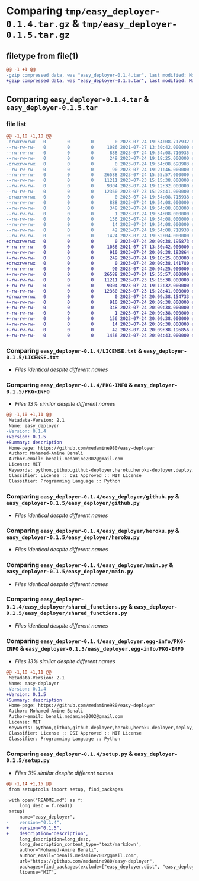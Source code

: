 # Comparing `tmp/easy_deployer-0.1.4.tar.gz` & `tmp/easy_deployer-0.1.5.tar.gz`

## filetype from file(1)

```diff
@@ -1 +1 @@
-gzip compressed data, was "easy_deployer-0.1.4.tar", last modified: Mon Jul 24 19:54:09 2023, max compression
+gzip compressed data, was "easy_deployer-0.1.5.tar", last modified: Mon Jul 24 20:09:38 2023, max compression
```

## Comparing `easy_deployer-0.1.4.tar` & `easy_deployer-0.1.5.tar`

### file list

```diff
@@ -1,18 +1,18 @@
-drwxrwxrwx   0        0        0        0 2023-07-24 19:54:08.717932 easy_deployer-0.1.4/
--rw-rw-rw-   0        0        0     1086 2021-07-27 13:30:42.000000 easy_deployer-0.1.4/LICENSE.txt
--rw-rw-rw-   0        0        0      888 2023-07-24 19:54:08.716935 easy_deployer-0.1.4/PKG-INFO
--rw-rw-rw-   0        0        0      249 2023-07-24 19:18:25.000000 easy_deployer-0.1.4/README.md
-drwxrwxrwx   0        0        0        0 2023-07-24 19:54:08.698983 easy_deployer-0.1.4/easy_deployer/
--rw-rw-rw-   0        0        0       90 2023-07-24 19:21:46.000000 easy_deployer-0.1.4/easy_deployer/__init__.py
--rw-rw-rw-   0        0        0    26588 2023-07-24 15:55:57.000000 easy_deployer-0.1.4/easy_deployer/github.py
--rw-rw-rw-   0        0        0    11211 2023-07-23 15:15:38.000000 easy_deployer-0.1.4/easy_deployer/heroku.py
--rw-rw-rw-   0        0        0     9304 2023-07-24 19:12:32.000000 easy_deployer-0.1.4/easy_deployer/main.py
--rw-rw-rw-   0        0        0    12360 2023-07-23 15:28:41.000000 easy_deployer-0.1.4/easy_deployer/shared_functions.py
-drwxrwxrwx   0        0        0        0 2023-07-24 19:54:08.715938 easy_deployer-0.1.4/easy_deployer.egg-info/
--rw-rw-rw-   0        0        0      888 2023-07-24 19:54:08.000000 easy_deployer-0.1.4/easy_deployer.egg-info/PKG-INFO
--rw-rw-rw-   0        0        0      348 2023-07-24 19:54:08.000000 easy_deployer-0.1.4/easy_deployer.egg-info/SOURCES.txt
--rw-rw-rw-   0        0        0        1 2023-07-24 19:54:08.000000 easy_deployer-0.1.4/easy_deployer.egg-info/dependency_links.txt
--rw-rw-rw-   0        0        0      156 2023-07-24 19:54:08.000000 easy_deployer-0.1.4/easy_deployer.egg-info/entry_points.txt
--rw-rw-rw-   0        0        0       14 2023-07-24 19:54:08.000000 easy_deployer-0.1.4/easy_deployer.egg-info/top_level.txt
--rw-rw-rw-   0        0        0       42 2023-07-24 19:54:08.718930 easy_deployer-0.1.4/setup.cfg
--rw-rw-rw-   0        0        0     1424 2023-07-24 19:52:04.000000 easy_deployer-0.1.4/setup.py
+drwxrwxrwx   0        0        0        0 2023-07-24 20:09:38.195873 easy_deployer-0.1.5/
+-rw-rw-rw-   0        0        0     1086 2021-07-27 13:30:42.000000 easy_deployer-0.1.5/LICENSE.txt
+-rw-rw-rw-   0        0        0      910 2023-07-24 20:09:38.193864 easy_deployer-0.1.5/PKG-INFO
+-rw-rw-rw-   0        0        0      249 2023-07-24 19:18:25.000000 easy_deployer-0.1.5/README.md
+drwxrwxrwx   0        0        0        0 2023-07-24 20:09:38.141780 easy_deployer-0.1.5/easy_deployer/
+-rw-rw-rw-   0        0        0       90 2023-07-24 20:04:25.000000 easy_deployer-0.1.5/easy_deployer/__init__.py
+-rw-rw-rw-   0        0        0    26588 2023-07-24 15:55:57.000000 easy_deployer-0.1.5/easy_deployer/github.py
+-rw-rw-rw-   0        0        0    11211 2023-07-23 15:15:38.000000 easy_deployer-0.1.5/easy_deployer/heroku.py
+-rw-rw-rw-   0        0        0     9304 2023-07-24 19:12:32.000000 easy_deployer-0.1.5/easy_deployer/main.py
+-rw-rw-rw-   0        0        0    12360 2023-07-23 15:28:41.000000 easy_deployer-0.1.5/easy_deployer/shared_functions.py
+drwxrwxrwx   0        0        0        0 2023-07-24 20:09:38.154733 easy_deployer-0.1.5/easy_deployer.egg-info/
+-rw-rw-rw-   0        0        0      910 2023-07-24 20:09:38.000000 easy_deployer-0.1.5/easy_deployer.egg-info/PKG-INFO
+-rw-rw-rw-   0        0        0      348 2023-07-24 20:09:38.000000 easy_deployer-0.1.5/easy_deployer.egg-info/SOURCES.txt
+-rw-rw-rw-   0        0        0        1 2023-07-24 20:09:38.000000 easy_deployer-0.1.5/easy_deployer.egg-info/dependency_links.txt
+-rw-rw-rw-   0        0        0      156 2023-07-24 20:09:38.000000 easy_deployer-0.1.5/easy_deployer.egg-info/entry_points.txt
+-rw-rw-rw-   0        0        0       14 2023-07-24 20:09:38.000000 easy_deployer-0.1.5/easy_deployer.egg-info/top_level.txt
+-rw-rw-rw-   0        0        0       42 2023-07-24 20:09:38.196856 easy_deployer-0.1.5/setup.cfg
+-rw-rw-rw-   0        0        0     1456 2023-07-24 20:04:43.000000 easy_deployer-0.1.5/setup.py
```

### Comparing `easy_deployer-0.1.4/LICENSE.txt` & `easy_deployer-0.1.5/LICENSE.txt`

 * *Files identical despite different names*

### Comparing `easy_deployer-0.1.4/PKG-INFO` & `easy_deployer-0.1.5/PKG-INFO`

 * *Files 13% similar despite different names*

```diff
@@ -1,10 +1,11 @@
 Metadata-Version: 2.1
 Name: easy_deployer
-Version: 0.1.4
+Version: 0.1.5
+Summary: description
 Home-page: https://github.com/medamine980/easy-deployer
 Author: Mohamed-Amine Benali
 Author-email: benali.medamine2002@gmail.com
 License: MIT
 Keywords: python,github,github-deployer,heroku,heroku-deployer,deploy,easy,easy-deployer,simple,simple-deployer
 Classifier: License :: OSI Approved :: MIT License
 Classifier: Programming Language :: Python
```

### Comparing `easy_deployer-0.1.4/easy_deployer/github.py` & `easy_deployer-0.1.5/easy_deployer/github.py`

 * *Files identical despite different names*

### Comparing `easy_deployer-0.1.4/easy_deployer/heroku.py` & `easy_deployer-0.1.5/easy_deployer/heroku.py`

 * *Files identical despite different names*

### Comparing `easy_deployer-0.1.4/easy_deployer/main.py` & `easy_deployer-0.1.5/easy_deployer/main.py`

 * *Files identical despite different names*

### Comparing `easy_deployer-0.1.4/easy_deployer/shared_functions.py` & `easy_deployer-0.1.5/easy_deployer/shared_functions.py`

 * *Files identical despite different names*

### Comparing `easy_deployer-0.1.4/easy_deployer.egg-info/PKG-INFO` & `easy_deployer-0.1.5/easy_deployer.egg-info/PKG-INFO`

 * *Files 13% similar despite different names*

```diff
@@ -1,10 +1,11 @@
 Metadata-Version: 2.1
 Name: easy-deployer
-Version: 0.1.4
+Version: 0.1.5
+Summary: description
 Home-page: https://github.com/medamine980/easy-deployer
 Author: Mohamed-Amine Benali
 Author-email: benali.medamine2002@gmail.com
 License: MIT
 Keywords: python,github,github-deployer,heroku,heroku-deployer,deploy,easy,easy-deployer,simple,simple-deployer
 Classifier: License :: OSI Approved :: MIT License
 Classifier: Programming Language :: Python
```

### Comparing `easy_deployer-0.1.4/setup.py` & `easy_deployer-0.1.5/setup.py`

 * *Files 3% similar despite different names*

```diff
@@ -1,14 +1,15 @@
 from setuptools import setup, find_packages
 
 with open("README.md") as f:
     long_desc = f.read()
 setup(
     name="easy_deployer",
-    version="0.1.4",
+    version="0.1.5",
+    description="description",
     long_description=long_desc,
     long_description_content_type='text/markdown',
     author="Mohamed-Amine Benali",
     author_email="benali.medamine2002@gmail.com",
     url="https://github.com/medamine980/easy-deployer",
     packages=find_packages(exclude=["easy_deployer.dist", "easy_deployer.ignore"]),
     license="MIT",
```

